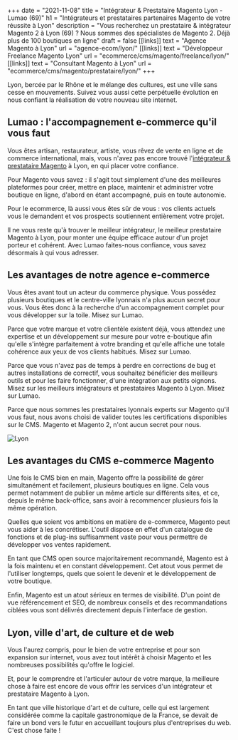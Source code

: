 +++
date = "2021-11-08"
title = "Intégrateur & Prestataire Magento Lyon - Lumao (69)"
h1 = "Intégrateurs et prestataires partenaires Magento de votre réussite à Lyon"
description = "Vous recherchez un prestataire & intégrateur Magento 2 à Lyon (69) ? Nous sommes des spécialistes de Magento 2. Déjà plus de 100 boutiques en ligne"
draft = false
[[links]]
    text = "Agence Magento à Lyon"
    url = "agence-ecom/lyon/"
[[links]]
    text = "Développeur Freelance Magento Lyon"
    url = "ecommerce/cms/magento/freelance/lyon/"
[[links]]
    text = "Consultant Magento à Lyon"
    url = "ecommerce/cms/magento/prestataire/lyon/"
+++

Lyon, bercée par le Rhône et le mélange des cultures, est une ville sans cesse en mouvements. Suivez vous aussi cette perpétuelle évolution en nous confiant la réalisation de votre nouveau site internet.

## Lumao : l'accompagnement e-commerce qu'il vous faut

Vous êtes artisan, restaurateur, artiste, vous rêvez de vente en ligne et de commerce international, mais, vous n'avez pas encore trouvé l'[intégrateur & prestataire Magento](/ecommerce/cms/magento/prestataire/) à Lyon, en qui placer votre confiance.

Pour Magento vous savez : il s'agit tout simplement d'une des meilleures plateformes pour créer, mettre en place, maintenir et administrer votre boutique en ligne, d'abord en étant accompagné, puis en toute autonomie.

Pour le ecommerce, là aussi vous êtes sûr de vous : vos clients actuels vous le demandent et vos prospects soutiennent entièrement votre projet.

Il ne vous reste qu'à trouver le meilleur intégrateur, le meilleur prestataire Magento à Lyon, pour monter une équipe efficace autour d'un projet porteur et cohérent. Avec Lumao faites-nous confiance, vous savez désormais à qui vous adresser.

## Les avantages de notre agence e-commerce

Vous êtes avant tout un acteur du commerce physique. Vous possédez plusieurs boutiques et le centre-ville lyonnais n'a plus aucun secret pour vous. Vous êtes donc à la recherche d'un accompagnement complet pour vous développer sur la toile. Misez sur Lumao.

Parce que votre marque et votre clientèle existent déjà, vous attendez une expertise et un développement sur mesure pour votre e-boutique afin qu'elle s'intègre parfaitement à votre branding et qu'elle affiche une totale cohérence aux yeux de vos clients habitués. Misez sur Lumao.

Parce que vous n'avez pas de temps à perdre en corrections de bug et autres installations de correctif, vous souhaitez bénéficier des meilleurs outils et pour les faire fonctionner, d'une intégration aux petits oignons. Misez sur les meilleurs intégrateurs et prestataires Magento à Lyon. Misez sur Lumao.

Parce que nous sommes les prestataires lyonnais experts sur Magento qu'il vous faut, nous avons choisi de valider toutes les certifications disponibles sur le CMS. Magento et Magento 2, n'ont aucun secret pour nous.

<img class="animate zoomIn margin-auto" src="/images/ville/lyon.png" alt="Lyon" />

## Les avantages du CMS e-commerce Magento

Une fois le CMS bien en main, Magento offre la possibilité de gérer simultanément et facilement, plusieurs boutiques en ligne. Cela vous permet notamment de publier un même article sur différents sites, et ce, depuis le même back-office, sans avoir à recommencer plusieurs fois la même opération.

Quelles que soient vos ambitions en matière de e-commerce, Magento peut vous aider à les concrétiser. L'outil dispose en effet d'un catalogue de fonctions et de plug-ins suffisamment vaste pour vous permettre de développer vos ventes rapidement.

En tant que CMS open source majoritairement recommandé, Magento est à la fois maintenu et en constant développement. Cet atout vous permet de l'utiliser longtemps, quels que soient le devenir et le développement de votre boutique.

Enfin, Magento est un atout sérieux en termes de visibilité. D'un point de vue référencement et SEO, de nombreux conseils et des recommandations ciblées vous sont délivrés directement depuis l'interface de gestion.

## Lyon, ville d'art, de culture et de web

Vous l'aurez compris, pour le bien de votre entreprise et pour son expansion sur internet, vous avez tout intérêt à choisir Magento et les nombreuses possibilités qu'offre le logiciel.

Et, pour le comprendre et l'articuler autour de votre marque, la meilleure chose à faire est encore de vous offrir les services d'un intégrateur et prestataire Magento à Lyon.

En tant que ville historique d'art et de culture, celle qui est largement considérée comme la capitale gastronomique de la France, se devait de faire un bond vers le futur en accueillant toujours plus d'entreprises du web. C'est chose faite !


